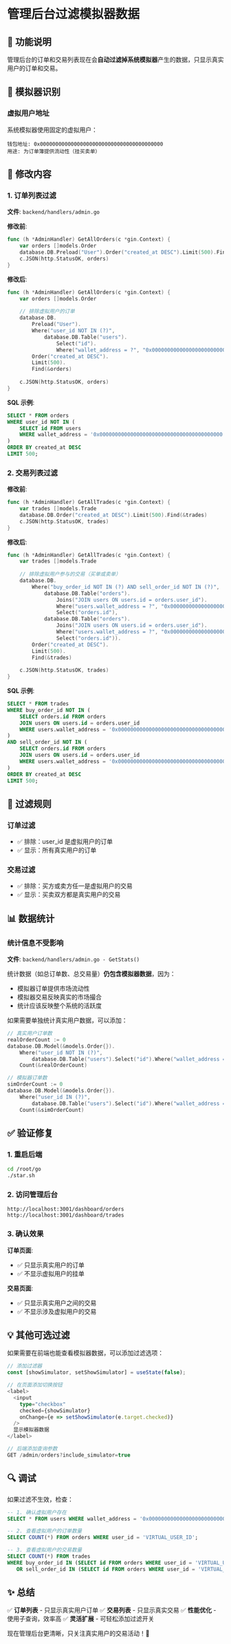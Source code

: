 # 管理后台过滤模拟器数据

## 🎯 功能说明

管理后台的订单和交易列表现在会**自动过滤掉系统模拟器**产生的数据，只显示真实用户的订单和交易。

## 🤖 模拟器识别

### 虚拟用户地址

系统模拟器使用固定的虚拟用户：

```
钱包地址: 0x0000000000000000000000000000000000000000
用途: 为订单簿提供流动性（挂买卖单）
```

## 📝 修改内容

### 1. 订单列表过滤

**文件**: `backend/handlers/admin.go`

**修改前**:
```go
func (h *AdminHandler) GetAllOrders(c *gin.Context) {
    var orders []models.Order
    database.DB.Preload("User").Order("created_at DESC").Limit(500).Find(&orders)
    c.JSON(http.StatusOK, orders)
}
```

**修改后**:
```go
func (h *AdminHandler) GetAllOrders(c *gin.Context) {
    var orders []models.Order
    
    // 排除虚拟用户的订单
    database.DB.
        Preload("User").
        Where("user_id NOT IN (?)", 
            database.DB.Table("users").
                Select("id").
                Where("wallet_address = ?", "0x0000000000000000000000000000000000000000")).
        Order("created_at DESC").
        Limit(500).
        Find(&orders)
    
    c.JSON(http.StatusOK, orders)
}
```

**SQL 示例**:
```sql
SELECT * FROM orders 
WHERE user_id NOT IN (
    SELECT id FROM users 
    WHERE wallet_address = '0x0000000000000000000000000000000000000000'
)
ORDER BY created_at DESC 
LIMIT 500;
```

### 2. 交易列表过滤

**修改前**:
```go
func (h *AdminHandler) GetAllTrades(c *gin.Context) {
    var trades []models.Trade
    database.DB.Order("created_at DESC").Limit(500).Find(&trades)
    c.JSON(http.StatusOK, trades)
}
```

**修改后**:
```go
func (h *AdminHandler) GetAllTrades(c *gin.Context) {
    var trades []models.Trade
    
    // 排除虚拟用户参与的交易（买单或卖单）
    database.DB.
        Where("buy_order_id NOT IN (?) AND sell_order_id NOT IN (?)",
            database.DB.Table("orders").
                Joins("JOIN users ON users.id = orders.user_id").
                Where("users.wallet_address = ?", "0x0000000000000000000000000000000000000000").
                Select("orders.id"),
            database.DB.Table("orders").
                Joins("JOIN users ON users.id = orders.user_id").
                Where("users.wallet_address = ?", "0x0000000000000000000000000000000000000000").
                Select("orders.id")).
        Order("created_at DESC").
        Limit(500).
        Find(&trades)
    
    c.JSON(http.StatusOK, trades)
}
```

**SQL 示例**:
```sql
SELECT * FROM trades 
WHERE buy_order_id NOT IN (
    SELECT orders.id FROM orders
    JOIN users ON users.id = orders.user_id
    WHERE users.wallet_address = '0x0000000000000000000000000000000000000000'
)
AND sell_order_id NOT IN (
    SELECT orders.id FROM orders
    JOIN users ON users.id = orders.user_id
    WHERE users.wallet_address = '0x0000000000000000000000000000000000000000'
)
ORDER BY created_at DESC 
LIMIT 500;
```

## 🎯 过滤规则

### 订单过滤
- ✅ 排除：user_id 是虚拟用户的订单
- ✅ 显示：所有真实用户的订单

### 交易过滤
- ✅ 排除：买方或卖方任一是虚拟用户的交易
- ✅ 显示：买卖双方都是真实用户的交易

## 📊 数据统计

### 统计信息不受影响

**文件**: `backend/handlers/admin.go - GetStats()`

统计数据（如总订单数、总交易量）**仍包含模拟器数据**，因为：
- 模拟器订单提供市场流动性
- 模拟器交易反映真实的市场撮合
- 统计应该反映整个系统的活跃度

如果需要单独统计真实用户数据，可以添加：

```go
// 真实用户订单数
realOrderCount := 0
database.DB.Model(&models.Order{}).
    Where("user_id NOT IN (?)", 
        database.DB.Table("users").Select("id").Where("wallet_address = ?", "0x0000...")).
    Count(&realOrderCount)

// 模拟器订单数
simOrderCount := 0
database.DB.Model(&models.Order{}).
    Where("user_id IN (?)", 
        database.DB.Table("users").Select("id").Where("wallet_address = ?", "0x0000...")).
    Count(&simOrderCount)
```

## ✅ 验证修复

### 1. 重启后端

```bash
cd /root/go
./star.sh
```

### 2. 访问管理后台

```
http://localhost:3001/dashboard/orders
http://localhost:3001/dashboard/trades
```

### 3. 确认效果

**订单页面**:
- ✅ 只显示真实用户的订单
- ✅ 不显示虚拟用户的挂单

**交易页面**:
- ✅ 只显示真实用户之间的交易
- ✅ 不显示涉及虚拟用户的交易

## 💡 其他可选过滤

如果需要在前端也能查看模拟器数据，可以添加过滤选项：

```typescript
// 添加过滤器
const [showSimulator, setShowSimulator] = useState(false);

// 在页面添加切换按钮
<label>
  <input 
    type="checkbox" 
    checked={showSimulator}
    onChange={e => setShowSimulator(e.target.checked)}
  />
  显示模拟器数据
</label>

// 后端添加查询参数
GET /admin/orders?include_simulator=true
```

## 🔍 调试

如果过滤不生效，检查：

```sql
-- 1. 确认虚拟用户存在
SELECT * FROM users WHERE wallet_address = '0x0000000000000000000000000000000000000000';

-- 2. 查看虚拟用户的订单数量
SELECT COUNT(*) FROM orders WHERE user_id = 'VIRTUAL_USER_ID';

-- 3. 查看虚拟用户的交易数量
SELECT COUNT(*) FROM trades 
WHERE buy_order_id IN (SELECT id FROM orders WHERE user_id = 'VIRTUAL_USER_ID')
   OR sell_order_id IN (SELECT id FROM orders WHERE user_id = 'VIRTUAL_USER_ID');
```

## ✨ 总结

✅ **订单列表** - 只显示真实用户订单
✅ **交易列表** - 只显示真实交易
✅ **性能优化** - 使用子查询，效率高
✅ **灵活扩展** - 可轻松添加过滤开关

现在管理后台更清晰，只关注真实用户的交易活动！🎉

